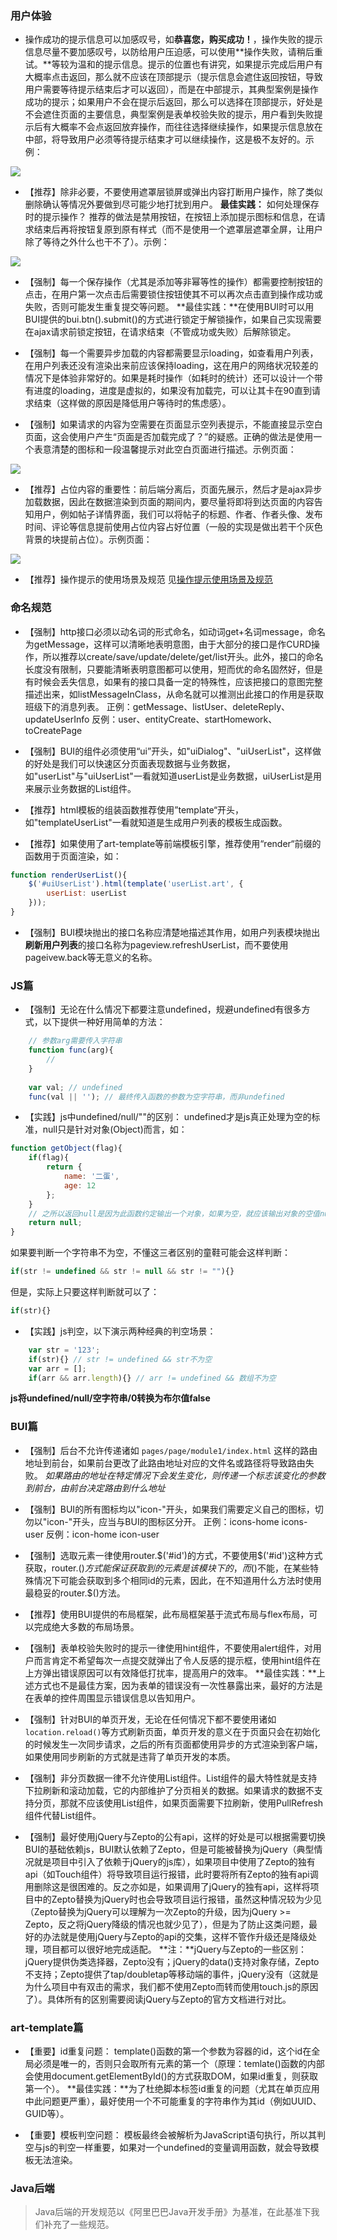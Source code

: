 ### 用户体验
- 操作成功的提示信息可以加感叹号，如**恭喜您，购买成功！**，操作失败的提示信息尽量不要加感叹号，以防给用户压迫感，可以使用**操作失败，请稍后重试。**等较为温和的提示信息。提示的位置也有讲究，如果提示完成后用户有大概率点击返回，那么就不应该在顶部提示（提示信息会遮住返回按钮，导致用户需要等待提示结束后才可以返回），而是在中部提示，其典型案例是操作成功的提示；如果用户不会在提示后返回，那么可以选择在顶部提示，好处是不会遮住页面的主要信息，典型案例是表单校验失败的提示，用户看到失败提示后有大概率不会点返回放弃操作，而往往选择继续操作，如果提示信息放在中部，将导致用户必须等待提示结束才可以继续操作，这是极不友好的。示例：

![](images/3.gif)

- 【推荐】除非必要，不要使用遮罩层锁屏或弹出内容打断用户操作，除了类似删除确认等情况外要做到尽可能少地打扰到用户。
**最佳实践：** 如何处理保存时的提示操作？ 推荐的做法是禁用按钮，在按钮上添加提示图标和信息，在请求结束后再将按钮复原到原有样式（而不是使用一个遮罩层遮罩全屏，让用户除了等待之外什么也干不了）。示例：

![](images/4.gif)

- 【强制】每一个保存操作（尤其是添加等非幂等性的操作）都需要控制按钮的点击，在用户第一次点击后需要锁住按钮使其不可以再次点击直到操作成功或失败，否则可能发生重复提交等问题。
**最佳实践：**在使用BUI时可以用BUI提供的bui.btn().submit()的方式进行锁定于解锁操作，如果自己实现需要在ajax请求前锁定按钮，在请求结束（不管成功或失败）后解除锁定。

- 【强制】每一个需要异步加载的内容都需要显示loading，如查看用户列表，在用户列表还没有渲染出来前应该保持loading，这在用户的网络状况较差的情况下是体验非常好的。如果是耗时操作（如耗时的统计）还可以设计一个带有进度的loading，进度是虚拟的，如果没有加载完，可以让其卡在90直到请求结束（这样做的原因是降低用户等待时的焦虑感）。


- 【强制】如果请求的内容为空需要在页面显示空列表提示，不能直接显示空白页面，这会使用户产生“页面是否加载完成了？”的疑惑。正确的做法是使用一个表意清楚的图标和一段温馨提示对此空白页面进行描述。示例页面：

![](images/2.jpg)

- 【推荐】占位内容的重要性：前后端分离后，页面先展示，然后才是ajax异步加载数据，因此在数据渲染到页面的期间内，要尽量将即将到达页面的内容告知用户，例如帖子详情界面，我们可以将帖子的标题、作者、作者头像、发布时间、评论等信息提前使用占位内容占好位置（一般的实现是做出若干个灰色背景的块提前占位）。示例页面：

![](images/1.gif)

- 【推荐】操作提示的使用场景及规范
见[操作提示使用场景及规范](操作提示使用场景及规范.md)



### 命名规范
- 【强制】http接口必须以动名词的形式命名，如动词get+名词message，命名为getMessage，这样可以清晰地表明意图，由于大部分的接口是作CURD操作，所以推荐以create/save/update/delete/get/list开头。此外，接口的命名长度没有限制，只要能清晰表明意图都可以使用，短而优的命名固然好，但是有时候会丢失信息，如果有的接口具备一定的特殊性，应该把接口的意图完整描述出来，如listMessageInClass，从命名就可以推测出此接口的作用是获取班级下的消息列表。
正例：getMessage、listUser、deleteReply、updateUserInfo
反例：user、entityCreate、startHomework、toCreatePage

- 【强制】BUI的组件必须使用“ui”开头，如"uiDialog"、"uiUserList"，这样做的好处是我们可以快速区分页面表现数据与业务数据，如"userList"与"uiUserList"一看就知道userList是业务数据，uiUserList是用来展示业务数据的List组件。

- 【推荐】html模板的组装函数推荐使用”template“开头，如"templateUserList"一看就知道是生成用户列表的模板生成函数。

- 【推荐】如果使用了art-template等前端模板引擎，推荐使用“render“前缀的函数用于页面渲染，如：
```javascript
function renderUserList(){
    $('#uiUserList').html(template('userList.art', {
        userList: userList
    }));
}
```

- 【强制】BUI模块抛出的接口名称应清楚地描述其作用，如用户列表模块抛出**刷新用户列表**的接口名称为pageview.refreshUserList，而不要使用pageivew.back等无意义的名称。


### JS篇
- 【强制】无论在什么情况下都要注意undefined，规避undefined有很多方式，以下提供一种好用简单的方法：
```javascript
    // 参数arg需要传入字符串
    function func(arg){
        //
    }
    
    var val; // undefined
    func(val || ''); // 最终传入函数的参数为空字符串，而非undefined
```

- 【实践】js中undefined/null/""的区别：
undefined才是js真正处理为空的标准，null只是针对对象(Object)而言，如：
```javascript
function getObject(flag){
    if(flag){
        return {
            name: '二蛋',
            age: 12
        };
    }
    // 之所以返回null是因为此函数约定输出一个对象，如果为空，就应该输出对象的空值null而不是不输出，不输出就是undefined
    return null;
}
```
如果要判断一个字符串不为空，不懂这三者区别的童鞋可能会这样判断：
```javascript
if(str != undefined && str != null && str != ""){}
```
但是，实际上只要这样判断就可以了：
```javascript
if(str){}
```

- 【实践】js判空，以下演示两种经典的判空场景：
```javascript
    var str = '123';
    if(str){} // str != undefined && str不为空
    var arr = [];
    if(arr && arr.length){} // arr != undefined && 数组不为空
```
**js将undefined/null/空字符串/0转换为布尔值false**


### BUI篇
- 【强制】后台不允许传递诸如 `pages/page/module1/index.html` 这样的路由地址到前台，如果前台更改了此路由地址对应的文件名或路径将导致路由失败。
  *如果路由的地址在特定情况下会发生变化，则传递一个标志该变化的参数到前台，由前台决定路由到什么地址*

- 【强制】BUI的所有图标均以"icon-"开头，如果我们需要定义自己的图标，切勿以"icon-"开头，应当与BUI的图标区分开。
  正例：icons-home icons-user
  反例：icon-home icon-user

- 【强制】选取元素一律使用router.$('#id')的方式，不要使用$('#id')这种方式获取，router.$()方式能保证获取到的元素是该模块下的，而$()不能，在某些特殊情况下可能会获取到多个相同id的元素，因此，在不知道用什么方法时使用最稳妥的router.$()方法。

- 【推荐】使用BUI提供的布局框架，此布局框架基于流式布局与flex布局，可以完成绝大多数的布局场景。

- 【强制】表单校验失败时的提示一律使用hint组件，不要使用alert组件，对用户而言肯定不希望每次一点提交就弹出了令人反感的提示框，使用hint组件在上方弹出错误原因可以有效降低打扰率，提高用户的效率。
**最佳实践：**上述方式也不是最佳方案，因为表单的错误没有一次性暴露出来，最好的方法是在表单的控件周围显示错误信息以告知用户。

- 【强制】针对BUI的单页开发，无论在任何情况下都不要使用诸如`location.reload()`等方式刷新页面，单页开发的意义在于页面只会在初始化的时候发生一次同步请求，之后的所有页面都使用异步的方式渲染到客户端，如果使用同步刷新的方式就是违背了单页开发的本质。

- 【强制】非分页数据一律不允许使用List组件。List组件的最大特性就是支持下拉刷新和滚动加载，它的内部维护了分页相关的数据。如果请求的数据不支持分页，那就不应该使用List组件，如果页面需要下拉刷新，使用PullRefresh组件代替List组件。

- 【强制】最好使用jQuery与Zepto的公有api，这样的好处是可以根据需要切换BUI的基础依赖js，BUI默认依赖了Zepto，但是可能被替换为jQuery（典型情况就是项目中引入了依赖于jQuery的js库），如果项目中使用了Zepto的独有api（如Touch组件）将导致项目运行报错，此时要将所有Zepto的独有api调用删除这是很困难的。反之亦如是，如果调用了jQuery的独有api，这样将项目中的Zepto替换为jQuery时也会导致项目运行报错，虽然这种情况较为少见（Zepto替换为jQuery可以理解为一次Zepto的升级，因为jQuery >= Zepto，反之将jQuery降级的情况也就少见了），但是为了防止这类问题，最好的办法就是使用jQuery与Zepto的api的交集，这样不管作升级还是降级处理，项目都可以很好地完成适配。
**注：**jQuery与Zepto的一些区别：jQuery提供伪类选择器，Zepto没有；jQuery的data()支持对象存储，Zepto不支持；Zepto提供了tap/doubletap等移动端的事件，jQuery没有（这就是为什么项目中有双击的需求，我们都不使用Zepto而转而使用touch.js的原因了）。具体所有的区别需要阅读jQuery与Zepto的官方文档进行对比。


### art-template篇
- 【重要】id重复问题：
template()函数的第一个参数为容器的id，这个id在全局必须是唯一的，否则只会取所有元素的第一个（原理：temlate()函数的内部会使用document.getElementById()的方式获取DOM，如果id重复，则获取第一个）。
**最佳实践：**为了杜绝脚本标签id重复的问题（尤其在单页应用中此问题更严重），最好使用一个不可能重复的字符串作为其id（例如UUID、GUID等）。

- 【重要】模板判空问题：
模板最终会被解析为JavaScript语句执行，所以其判空与js的判空一样重要，如果对一个undefined的变量调用函数，就会导致模板无法渲染。



### Java后端
> Java后端的开发规范以《阿里巴巴Java开发手册》为基准，在此基准下我们补充了一些规范。

